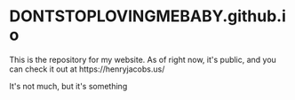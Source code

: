 # DONTSTOPLOVINGMEBABY.github.io

<p>This is the repository for my website. As of right now, it's public, and you can check it out at https://henryjacobs.us/</p>

<p>It's not much, but it's something</p>
